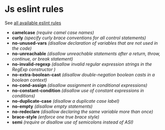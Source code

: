 
Js eslint rules
=====================

See [all available eslint rules](http://eslint.org/docs/rules/)

* **camelcase** *(require camel case names)*
* **curly** *(specify curly brace conventions for all control statements)*
* **no-unused-vars** *(disallow declaration of variables that are not used in the code)*
* **no-unreachable** *(disallow unreachable statements after a return, throw, continue, or break statement)*
* **no-invalid-regexp** *(disallow invalid regular expression strings in the RegExp constructor )*
* **no-extra-boolean-cast** *(disallow double-negation boolean casts in a boolean context)*
* **no-cond-assign** *(disallow assignment in conditional expressions)*
* **no-constant-condition** *(disallow use of constant expressions in conditions)*
* **no-duplicate-case** *(disallow a duplicate case label)*
* **no-empty** *(disallow empty statements)*
* **no-redeclare** *(disallow declaring the same variable more than once)*
* **brace-style** *(enforce one true brace style)*
* **semi** *(require or disallow use of semicolons instead of ASI)*